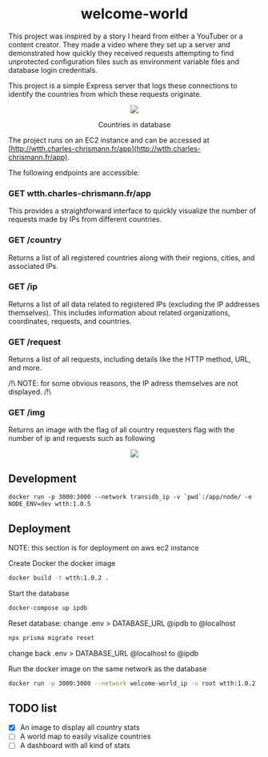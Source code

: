 <h1 align="center">welcome-world</h1>

This project was inspired by a story I heard from either a YouTuber or a content creator. They made a video where they set up a server and demonstrated how quickly they received requests attempting to find unprotected configuration files such as environment variable files and database login credentials.

This project is a simple Express server that logs these connections to identify the countries from which these requests originate.

<p align="center">
    <img src="http://wtth.charles-chrismann.fr/img?a=2">
<p>

<p align="center">
    Countries in database
<p>

The project runs on an EC2 instance and can be accessed at [http://wtth.charles-chrismann.fr/app](http://wtth.charles-chrismann.fr/app).

The following endpoints are accessible:

### GET wtth.charles-chrismann.fr/app

This provides a straightforward interface to quickly visualize the number of requests made by IPs from different countries.

### GET /country

Returns a list of all registered countries along with their regions, cities, and associated IPs.

### GET /ip

Returns a list of all data related to registered IPs (excluding the IP addresses themselves). This includes information about related organizations, coordinates, requests, and countries.

### GET /request

Returns a list of all requests, including details like the HTTP method, URL, and more.

/!\ NOTE: for some obvious reasons, the IP adress themselves are not displayed. /!\

### GET /img

Returns an image with the flag of all country requesters flag with the number of ip and requests such as following

<p align="center">
    <img src="http://wtth.charles-chrismann.fr/img">
<p>

## Development

```
docker run -p 3000:3000 --network transidb_ip -v `pwd`:/app/node/ -e NODE_ENV=dev wtth:1.0.5
```

## Deployment

NOTE: this section is for deployment on aws ec2 instance

Create Docker the docker image

```sh
docker build -t wtth:1.0.2 .
```

Start the database

```sh
docker-compose up ipdb
```

Reset database: change .env > DATABASE_URL @ipdb to @localhost

```sh
npx prisma migrate reset
```

change back .env > DATABASE_URL @localhost to @ipdb

Run the docker image on the same network as the database

```sh
docker run -p 3000:3000 --network welcome-world_ip -u root wtth:1.0.2
```

## TODO list

- [X] An image to display all country stats
- [ ] A world map to easily visalize countries
- [ ] A dashboard with all kind of stats
